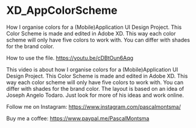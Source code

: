 # XD_AppColorScheme
How I organise colors for a (Mobile)Application UI Design Project. This Color Scheme is made and edited in Adobe XD. This way each color scheme will only have five colors to work with. You can differ with shades for the brand color.

How to use the file.
https://youtu.be/cDBtOun6Aqg

This video is about how I organise colors for a (Mobile)Application UI Design Project. This Color Scheme is made and edited in Adobe XD. This way each color scheme will only have five colors to work with. You can differ with shades for the brand color. The layout is based on an idea of Joseph Angelo Todaro. Just look for more of his ideas and work online.

Follow me on Instagram: https://www.instagram.com/pascalmontsma/ 

Buy me a coffee: https://www.paypal.me/PascalMontsma
